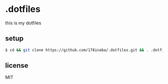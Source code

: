 # .dotfiles

this is my dotfiles

## setup

```sh
$ cd && git clone https://github.com/178inaba/.dotfiles.git && . .dotfiles/setup.sh && cd -
```

## license

MIT
